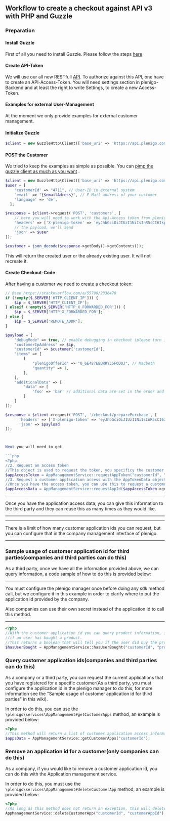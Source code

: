 ## Workflow to create a checkout against API v3 with PHP and Guzzle

### Preparation

#### Install Guzzle

First of all you need to install Guzzle. Please follow the steps [here](http://docs.guzzlephp.org/en/stable/overview.html#installation)

#### Create API-Token

We will use our all new RESTfull [API](https://api.plenigo.com/doc/v3/). To authorize against this API, one have to create an API-Access-Token.
You will need settings section in plenigo-Backend  and at least the right to write Settings, to create a new Access-Token.


#### Examples for external User-Management

At the moment we only provide examples for external customer management. 

#### Initialize Guzzle

```php
$client = new GuzzleHttp\Client(['base_uri' => 'https://api.plenigo.com/api/v3.0/']);
```

#### POST the Customer

We tried to keep the examples as simple as possible. You can [pimp the guzzle client as much as you want](http://docs.guzzlephp.org/en/stable/request-options.html#json) .

```php
$client = new GuzzleHttp\Client(['base_uri' => 'https://api.plenigo.com/api/v3.0/']);
$user = [
    'customerId' => "4711", // User-ID in external system
    'email' => "{$emailAdress}", // E-Mail address of your customer
    'language' => 'de',
  ];

$response = $client->request('POST', 'customers', [
    // here you will need to work with the Api-Access token from plenigo backend
    'headers' => ['X-plenigo-token' => 'eyJhbGciOiJIUzI1NiIsInR5cCI6IkpXVCJ9.eyJ0aGVzZSI6ImFyZSIsInBsZW5pZ28iOiJ0ZXN0IiwiZGF0YSI6ImRvIiwibm90IjoiY29uc3VtZSJ9.xnFAQQbHEFLisgeU2YqWsIfpCgEbmh_Hy59Ja0Ztxyw'],
    // the payload, we'll send
    'json' => $user
]);

$customer = json_decode($response->getBody()->getContents());

```

This will return the created user or the already existing user. It will not recreate it.

#### Create Checkout-Code

After having a customer we need to create a checkout token:

```php
// @see https://stackoverflow.com/a/55790/2336470
if (!empty($_SERVER['HTTP_CLIENT_IP'])) {
    $ip = $_SERVER['HTTP_CLIENT_IP'];
} elseif (!empty($_SERVER['HTTP_X_FORWARDED_FOR'])) {
    $ip = $_SERVER['HTTP_X_FORWARDED_FOR'];
} else {
    $ip = $_SERVER['REMOTE_ADDR'];
}

$payload = [
    "debugMode" => true, // enable debugging in checkout (please turn it off in prod environment)
    "customerIpAddress" => $ip,
    "customerId" => $customer['customerId'],
    "items" => [
        [
            "plenigoOfferId" => "O_6E487EBURRY35FOD0J", // Macbeth
            "quantity" => 1,
        ],
    ],
    "additionalData" => [
        "data" => [
            'foo' => 'bar' // additional data are set in the order and can be used for further processing
        ]
    ]
]);

$response = $client->request('POST', '/checkout/preparePurchase', [
      'headers' => ['X-plenigo-token' => 'eyJhbGciOiJIUzI1NiIsInR5cCI6IkpXVCJ9.eyJ0aGVzZSI6ImFyZSIsInBsZW5pZ28iOiJ0ZXN0IiwiZGF0YSI6ImRvIiwibm90IjoiY29uc3VtZSJ9.xnFAQQbHEFLisgeU2YqWsIfpCgEbmh_Hy59Ja0Ztxyw'],
      'json' => $payload
]);



Next you will need to get 

```php
<?php
//2. Request an access token
//This object is used to request the token, you specificy the customer id, the product and the description
$appAccessToken = AppManagementService::requestAppToken("customerId", "productId", "Tablet Access");
//3. Request a customer application access with the AppTokenData object
//Once you have the access token, you can use this to request a customer application id for the third party
$appAccessData = AppManagementService::requestAppId($appAccessToken->getCustomerId(), $appAccessToken->getAppToken());
```

***
Once you have the application access data, you can give this information to the third party and they can reuse this as many times as they would like.
***

***
There is a limit of how many customer application ids you can request, but you can configure that in the company management interface of plenigo.
***

### Sample usage of customer application id for third parties(companies and third parties can do this)

As a third party, once we have all the information provided above, we can query information, a code sample of how to do this is provided below:

***
You must configure the plenigo manager once before doing any sdk method call, but we configure it in this example in order to clarify where to put the application id provided by the company.

Also companies can use their own secret instead of the application id to call this method.
***

```php
<?php
//With the customer application id you can query product information, in the example below, we are requesting to see
//if an user has bought a product.
//This returns a boolean that will tell you if the user did buy the product(true) or not(false).
$hasUserBought = AppManagementService::hasUserBought("customerId", "productId", "customerAppId");
```
### Query customer application ids(companies and third parties can do this)

As a company or a third party, you can request the current applications that you have registered for a specific customer(As a third party, you must configure the application id in the plenigo manager to do this, for more information see the "Sample usage of customer application id for third parties" in this wiki).

In order to do this, you can use the `\plenigo\services\AppManagement#getCustomerApps` method, an example is provided below:

```php
<?php
//This method will return a list of customer application access information
$appsData = AppManagementService::getCustomerApps("customerId");
```

### Remove an application id for a customer(only companies can do this)

As a company, if you would like to remove a customer application id, you can do this with the Application management service.

In order to do this, you must use the `\plenigo\services\AppManagement#deleteCustomerApp` method, an example is provided below:

```php
<?php
//As long as this method does not return an exception, this will delete the customer app id for the specific //customer
AppManagementService::deleteCustomerApp("customerId", "customerAppId");
```
